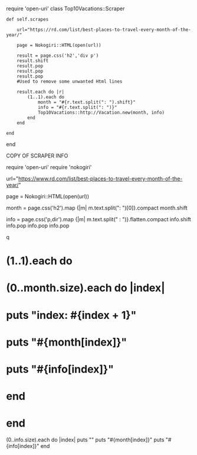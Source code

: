 require 'open-uri'
class Top10Vacations::Scraper

    def self.scrapes

        url="https://rd.com/list/best-places-to-travel-every-month-of-the-year/"

        page = Nokogiri::HTML(open(url))

        result = page.css('h2','div p')
        result.shift
        result.pop
        result.pop
        result.pop
        #Used to remove some unwanted Html lines 

        result.each do |r| 
            (1..1).each do
                month = "#{r.text.split(": ").shift}"
                info = "#{r.text.split(": ")}"
                Top10Vacations::http://Vacation.new(month, info)
            end
        end

    end
end

COPY OF SCRAPER INFO



require 'open-uri'
require 'nokogiri'



url="https://www.rd.com/list/best-places-to-travel-every-month-of-the-year/"

page = Nokogiri::HTML(open(url))
    

month = page.css('h2').map {|m| m.text.split(": ")[0]}.compact
month.shift



info = page.css('p,dir').map {|m| m.text.split(" : ")}.flatten.compact
info.shift
info.pop
info.pop
info.pop


q
#  (1..1).each do
# (0..month.size).each do |index| 
#   puts "index: #{index + 1}"
#   puts "#{month[index]}"
#   puts "#{info[index]}"
# end
# end
(0..info.size).each do |index|
  puts ""
  puts "#{month[index]}"
  puts "#{info[index]}"
end